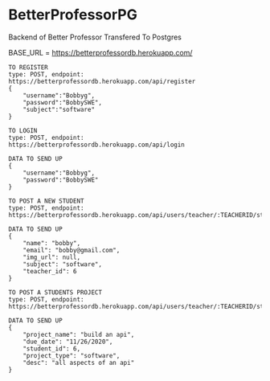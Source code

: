 # BetterProfessorPG
Backend of Better Professor Transfered To Postgres

BASE_URL = https://betterprofessordb.herokuapp.com/


```
TO REGISTER
type: POST, endpoint: https://betterprofessordb.herokuapp.com/api/register
{
    "username":"Bobbyg",
    "password":"BobbySWE",
    "subject":"software"
}
```

```
TO LOGIN
type: POST, endpoint: https://betterprofessordb.herokuapp.com/api/login

DATA TO SEND UP
{
    "username":"Bobbyg",
    "password":"BobbySWE"
}
```

```
TO POST A NEW STUDENT
type: POST, endpoint: https://betterprofessordb.herokuapp.com/api/users/teacher/:TEACHERID/students

DATA TO SEND UP
{
    "name": "bobby",
    "email": "bobby@gmail.com",
    "img_url": null,
    "subject": "software",
    "teacher_id": 6
}
```

```
TO POST A STUDENTS PROJECT
type: POST, endpoint: https://betterprofessordb.herokuapp.com/api/users/teacher/:TEACHERID/students/projects

DATA TO SEND UP
{
    "project_name": "build an api",
    "due_date": "11/26/2020",
    "student_id": 6,
    "project_type": "software",
    "desc": "all aspects of an api"
}
```
